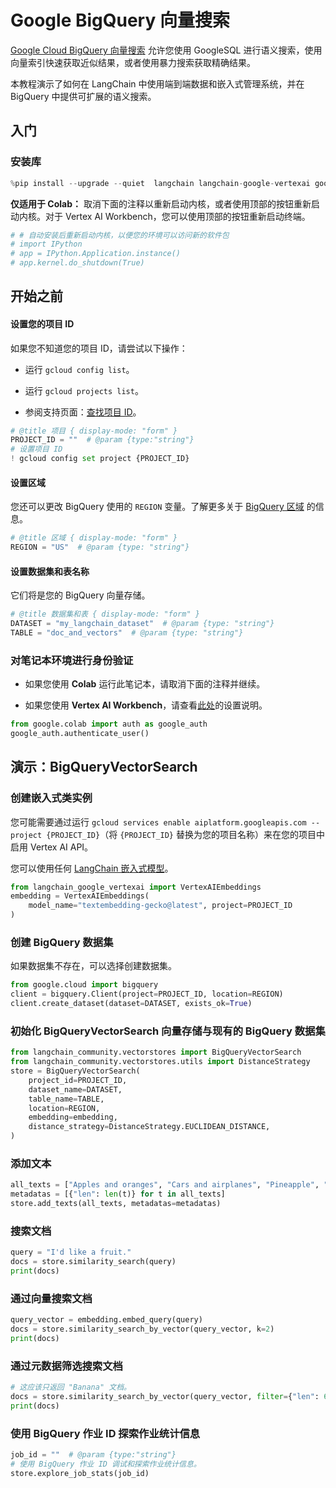 # Google BigQuery 向量搜索

[Google Cloud BigQuery 向量搜索](https://cloud.google.com/bigquery/docs/vector-search-intro) 允许您使用 GoogleSQL 进行语义搜索，使用向量索引快速获取近似结果，或者使用暴力搜索获取精确结果。

本教程演示了如何在 LangChain 中使用端到端数据和嵌入式管理系统，并在 BigQuery 中提供可扩展的语义搜索。

## 入门

### 安装库

```python
%pip install --upgrade --quiet  langchain langchain-google-vertexai google-cloud-bigquery
```

**仅适用于 Colab：** 取消下面的注释以重新启动内核，或者使用顶部的按钮重新启动内核。对于 Vertex AI Workbench，您可以使用顶部的按钮重新启动终端。

```python
# # 自动安装后重新启动内核，以便您的环境可以访问新的软件包
# import IPython
# app = IPython.Application.instance()
# app.kernel.do_shutdown(True)
```

## 开始之前

#### 设置您的项目 ID

如果您不知道您的项目 ID，请尝试以下操作：

* 运行 `gcloud config list`。

* 运行 `gcloud projects list`。

* 参阅支持页面：[查找项目 ID](https://support.google.com/googleapi/answer/7014113)。

```python
# @title 项目 { display-mode: "form" }
PROJECT_ID = ""  # @param {type:"string"}
# 设置项目 ID
! gcloud config set project {PROJECT_ID}
```

#### 设置区域

您还可以更改 BigQuery 使用的 `REGION` 变量。了解更多关于 [BigQuery 区域](https://cloud.google.com/bigquery/docs/locations#supported_locations) 的信息。

```python
# @title 区域 { display-mode: "form" }
REGION = "US"  # @param {type: "string"}
```

#### 设置数据集和表名称

它们将是您的 BigQuery 向量存储。

```python
# @title 数据集和表 { display-mode: "form" }
DATASET = "my_langchain_dataset"  # @param {type: "string"}
TABLE = "doc_and_vectors"  # @param {type: "string"}
```

### 对笔记本环境进行身份验证

- 如果您使用 **Colab** 运行此笔记本，请取消下面的注释并继续。

- 如果您使用 **Vertex AI Workbench**，请查看[此处](https://github.com/GoogleCloudPlatform/generative-ai/tree/main/setup-env)的设置说明。

```python
from google.colab import auth as google_auth
google_auth.authenticate_user()
```

## 演示：BigQueryVectorSearch

### 创建嵌入式类实例

您可能需要通过运行 `gcloud services enable aiplatform.googleapis.com --project {PROJECT_ID}`（将 `{PROJECT_ID}` 替换为您的项目名称）来在您的项目中启用 Vertex AI API。

您可以使用任何 [LangChain 嵌入式模型](/docs/integrations/text_embedding/)。

```python
from langchain_google_vertexai import VertexAIEmbeddings
embedding = VertexAIEmbeddings(
    model_name="textembedding-gecko@latest", project=PROJECT_ID
)
```

### 创建 BigQuery 数据集

如果数据集不存在，可以选择创建数据集。

```python
from google.cloud import bigquery
client = bigquery.Client(project=PROJECT_ID, location=REGION)
client.create_dataset(dataset=DATASET, exists_ok=True)
```

### 初始化 BigQueryVectorSearch 向量存储与现有的 BigQuery 数据集

```python
from langchain_community.vectorstores import BigQueryVectorSearch
from langchain_community.vectorstores.utils import DistanceStrategy
store = BigQueryVectorSearch(
    project_id=PROJECT_ID,
    dataset_name=DATASET,
    table_name=TABLE,
    location=REGION,
    embedding=embedding,
    distance_strategy=DistanceStrategy.EUCLIDEAN_DISTANCE,
)
```

### 添加文本

```python
all_texts = ["Apples and oranges", "Cars and airplanes", "Pineapple", "Train", "Banana"]
metadatas = [{"len": len(t)} for t in all_texts]
store.add_texts(all_texts, metadatas=metadatas)
```

### 搜索文档

```python
query = "I'd like a fruit."
docs = store.similarity_search(query)
print(docs)
```

### 通过向量搜索文档

```python
query_vector = embedding.embed_query(query)
docs = store.similarity_search_by_vector(query_vector, k=2)
print(docs)
```

### 通过元数据筛选搜索文档

```python
# 这应该只返回 "Banana" 文档。
docs = store.similarity_search_by_vector(query_vector, filter={"len": 6})
print(docs)
```

### 使用 BigQuery 作业 ID 探索作业统计信息

```python
job_id = ""  # @param {type:"string"}
# 使用 BigQuery 作业 ID 调试和探索作业统计信息。
store.explore_job_stats(job_id)
```